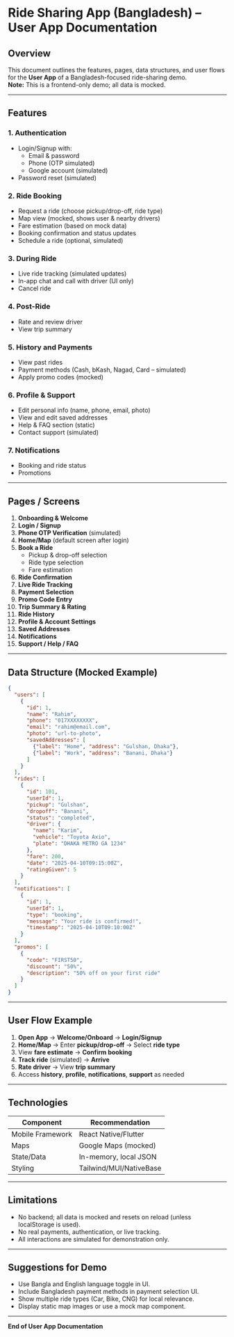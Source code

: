 # Ride Sharing App (Bangladesh) – User App Documentation

## Overview

This document outlines the features, pages, data structures, and user flows for the **User App** of a Bangladesh-focused ride-sharing demo.  
**Note:** This is a frontend-only demo; all data is mocked.

---

## Features

### 1. Authentication
- Login/Signup with:
  - Email & password
  - Phone (OTP simulated)
  - Google account (simulated)
- Password reset (simulated)

### 2. Ride Booking
- Request a ride (choose pickup/drop-off, ride type)
- Map view (mocked, shows user & nearby drivers)
- Fare estimation (based on mock data)
- Booking confirmation and status updates
- Schedule a ride (optional, simulated)

### 3. During Ride
- Live ride tracking (simulated updates)
- In-app chat and call with driver (UI only)
- Cancel ride

### 4. Post-Ride
- Rate and review driver
- View trip summary

### 5. History and Payments
- View past rides
- Payment methods (Cash, bKash, Nagad, Card – simulated)
- Apply promo codes (mocked)

### 6. Profile & Support
- Edit personal info (name, phone, email, photo)
- View and edit saved addresses
- Help & FAQ section (static)
- Contact support (simulated)

### 7. Notifications
- Booking and ride status
- Promotions

---

## Pages / Screens

1. **Onboarding & Welcome**
2. **Login / Signup**
3. **Phone OTP Verification** (simulated)
4. **Home/Map** (default screen after login)
5. **Book a Ride**
    - Pickup & drop-off selection
    - Ride type selection
    - Fare estimation
6. **Ride Confirmation**
7. **Live Ride Tracking**
8. **Payment Selection**
9. **Promo Code Entry**
10. **Trip Summary & Rating**
11. **Ride History**
12. **Profile & Account Settings**
13. **Saved Addresses**
14. **Notifications**
15. **Support / Help / FAQ**

---

## Data Structure (Mocked Example)

```json
{
  "users": [
    {
      "id": 1,
      "name": "Rahim",
      "phone": "017XXXXXXXX",
      "email": "rahim@email.com",
      "photo": "url-to-photo",
      "savedAddresses": [
        {"label": "Home", "address": "Gulshan, Dhaka"},
        {"label": "Work", "address": "Banani, Dhaka"}
      ]
    }
  ],
  "rides": [
    {
      "id": 101,
      "userId": 1,
      "pickup": "Gulshan",
      "dropoff": "Banani",
      "status": "completed",
      "driver": {
        "name": "Karim",
        "vehicle": "Toyota Axio",
        "plate": "DHAKA METRO GA 1234"
      },
      "fare": 200,
      "date": "2025-04-10T09:15:00Z",
      "ratingGiven": 5
    }
  ],
  "notifications": [
    {
      "id": 1,
      "userId": 1,
      "type": "booking",
      "message": "Your ride is confirmed!",
      "timestamp": "2025-04-10T09:10:00Z"
    }
  ],
  "promos": [
    {
      "code": "FIRST50",
      "discount": "50%",
      "description": "50% off on your first ride"
    }
  ]
}
```

---

## User Flow Example

1. **Open App** → **Welcome/Onboard** → **Login/Signup**
2. **Home/Map** → Enter **pickup/drop-off** → Select **ride type**
3. View **fare estimate** → **Confirm booking**
4. **Track ride** (simulated) → **Arrive**
5. **Rate driver** → View **trip summary**
6. Access **history**, **profile**, **notifications**, **support** as needed

---

## Technologies

| Component        | Recommendation          |
|------------------|------------------------|
| Mobile Framework | React Native/Flutter   |
| Maps             | Google Maps (mocked)   |
| State/Data       | In-memory, local JSON  |
| Styling          | Tailwind/MUI/NativeBase|

---

## Limitations

- No backend; all data is mocked and resets on reload (unless localStorage is used).
- No real payments, authentication, or live tracking.
- All interactions are simulated for demonstration only.

---

## Suggestions for Demo

- Use Bangla and English language toggle in UI.
- Include Bangladesh payment methods in payment selection UI.
- Show multiple ride types (Car, Bike, CNG) for local relevance.
- Display static map images or use a mock map component.

---

**End of User App Documentation**